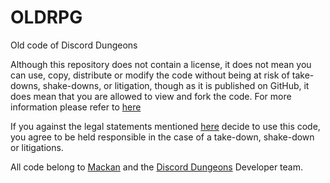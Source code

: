 # OLDRPG
Old code of Discord Dungeons

Although this repository does not contain a license, it does not mean you can use, copy, distribute or modify the code without being at risk of take-downs, shake-downs, or litigation, though as it is published on GitHub, it does mean that you are allowed to view and fork the code. For more information please refer to [here](http://choosealicense.com/no-license/)

If you against the legal statements mentioned [here](http://choosealicense.com/no-license/) decide to use this code, you agree to be held responsible in the case of a take-down, shake-down or litigations.

All code belong to [Mackan](mailto:mackan@discorddungeons.me) and the [Discord Dungeons](https://discorddungeons.me) Developer team.